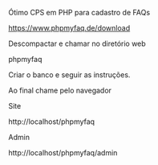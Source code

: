 Ótimo CPS em PHP para cadastro de FAQs

https://www.phpmyfaq.de/download

Descompactar e chamar no diretório web

phpmyfaq

Criar o banco e seguir as instruções.

Ao final chame pelo navegador

Site

http://localhost/phpmyfaq

Admin

http://localhost/phpmyfaq/admin

